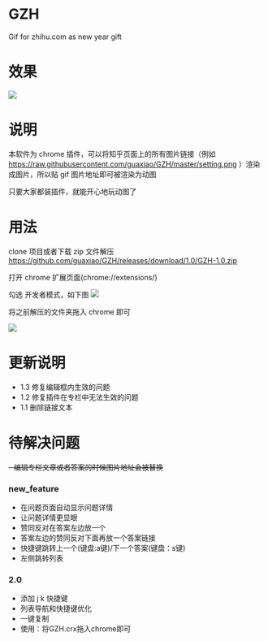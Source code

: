 # GZH
Gif for zhihu.com as new year gift

效果
===
<img src='https://raw.githubusercontent.com/guaxiao/GZH/master/zhihu23.gif' />

说明
===
本软件为 chrome 插件，可以将知乎页面上的所有图片链接（例如 https://raw.githubusercontent.com/guaxiao/GZH/master/setting.png
 ）渲染成图片，所以贴 gif 图片地址即可被渲染为动图

只要大家都装插件，就能开心地玩动图了


用法
===
clone 项目或者下载 zip 文件解压 https://github.com/guaxiao/GZH/releases/download/1.0/GZH-1.0.zip

打开 chrome 扩展页面(chrome://extensions/)

勾选 开发者模式，如下图
<img src='https://raw.githubusercontent.com/guaxiao/GZH/master/setting.png' />

将之前解压的文件夹拖入 chrome 即可

<img src='http://static.gmgard.com/smiley/xsk.gif' />

更新说明
===

- 1.3 修复编辑框内生效的问题
- 1.2 修复插件在专栏中无法生效的问题
- 1.1 删除链接文本

待解决问题
===

~~- 编辑专栏文章或者答案的时候图片地址会被替换~~


### new_feature
+ 在问题页面自动显示问题详情
+ 让问题详情更显眼
+ 赞同反对在答案左边放一个
+ 答案左边的赞同反对下面再放一个答案链接
+ 快捷键跳转上一个(键盘:a键)/下一个答案(键盘：s键)
+ 左侧跳转列表

### 2.0
+ 添加 j k 快捷键
+ 列表导航和快捷键优化
+ 一键复制
+ 使用：将GZH.crx拖入chrome即可
